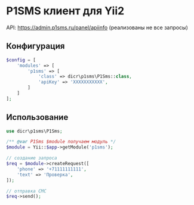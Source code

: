 # P1SMS клиент для Yii2

API: https://admin.p1sms.ru/panel/apiinfo (реализованы не все запросы)

## Конфигурация

```php
$config = [
    'modules' => [
        'p1sms' => [
            'class' => dicr\p1sms\P1Sms::class,
            'apiKey' => 'XXXXXXXXXXX',
        ]
    ]
];
```

## Использование

```php
use dicr\p1sms\P1Sms;

/** @var P1Sms $module получаем модуль */ 
$module = Yii::$app->getModule('p1sms');

// создание запроса
$req = $module->createRequest([
    'phone' => '+71111111111',
    'text' => 'Проверка',
]);

// отправка СМС
$req->send();
```
